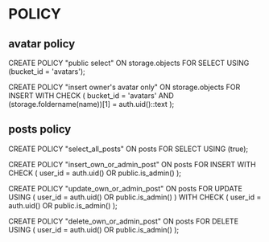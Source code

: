 # POLICY

## avatar policy

CREATE POLICY "public select"
ON storage.objects FOR SELECT
USING (bucket_id = 'avatars');

CREATE POLICY "insert owner's avatar only"
ON storage.objects FOR INSERT
WITH CHECK (
bucket_id = 'avatars' AND
(storage.foldername(name))[1] = auth.uid()::text
);

## posts policy

CREATE POLICY "select_all_posts"
ON posts
FOR SELECT
USING (true);

CREATE POLICY "insert_own_or_admin_post"
ON posts
FOR INSERT
WITH CHECK (
user_id = auth.uid() OR public.is_admin()
);

CREATE POLICY "update_own_or_admin_post"
ON posts
FOR UPDATE
USING (
user_id = auth.uid() OR public.is_admin()
)
WITH CHECK (
user_id = auth.uid() OR public.is_admin()
);

CREATE POLICY "delete_own_or_admin_post"
ON posts
FOR DELETE
USING (
user_id = auth.uid() OR public.is_admin()
);
